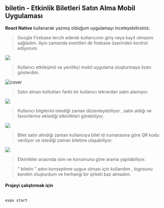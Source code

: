## biletin - Etkinlik Biletleri Satın Alma Mobil Uygulaması

**React Native** kullanarak yazmış olduğum uygulamayı inceleyebilirsiniz.

> Google Firebase tercih ederek kullanıcının giriş veya kayıt olmasını sağladım. Aynı zamanda eventleri de firebase üzerinden kontrol ediyorum.

![](https://i.hizliresim.com/jalua8c.png)

> Kullanıcı etkileşimli ve yenilikçi mobil uygulama oluşturmaya özen gösterdim.

![cover](https://i.hizliresim.com/ij6q00q.gif)

> Satın alınan koltukları farklı bir kullanıcı tekrardan satın alamıyor.

![](https://i.hizliresim.com/2a5h7wk.gif)

> Kullanıcı bilgilerini istediği zaman düzenleyebiliyor , satın aldığı ve favorilerine eklediği etkinlikleri görebiliyor.

![](https://i.hizliresim.com/oafgflt.gif)

> Bilet satın alındığı zaman kullancıya bilet id numarasına göre QR kodu veriliyor ve istediği zaman biletine ulaşabiliyor.

![](https://i.hizliresim.com/oemhvym.gif)

> Etkinlikler arasında isim ve konumuna göre arama yapılabiliyor.

> " biletin " adını konseptime uygun olması için kullandım , logosunu kendim oluşturdum ve herhangi bir şirketi baz almadım.

#### Projeyi çalıştırmak için

```bash

expo start

```
